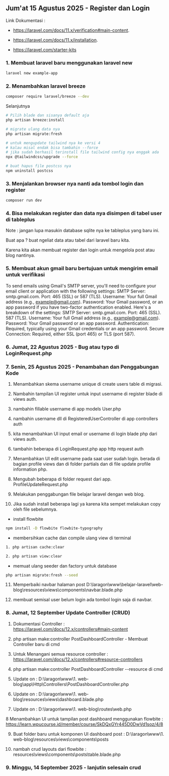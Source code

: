## Jum'at 15 Agustus 2025 - Register dan Login

Link Dokumentasi :

-   https://laravel.com/docs/11.x/verification#main-content.

-   https://laravel.com/docs/11.x/installation.

-   https://laravel.com/starter-kits

### 1. Membuat laravel baru menggunakan laravel new

```bash
laravel new example-app
```

### 2. Menambahkan laravel breeze

```bash
composer require laravel/breeze --dev
```

Selanjutnya

```bash
# Pilih blade dan sisanya default aja
php artisan breeze:install
```

```bash
# migrate ulang data nya
php artisan migrate:fresh
```

```bash
# untuk mengupdate tailwind nya ke versi 4
# kalau misal endak bisa tambahin --force
# jika sudah berhasil terinstall file tailwind config nya enggak ada
npx @tailwindcss/upgrade --force
```

```bash
# buat hapus file postcss nya
npm uninstall postcss
```

### 3. Menjalankan browser nya nanti ada tombol login dan register

```bash
composer run dev
```

### 4. Bisa melakukan register dan data nya disimpen di tabel user di tableplus

Note : jangan lupa masukin database sqlite nya ke tableplus yang baru ini.

Buat apa ? buat ngeliat data atau tabel dari laravel baru kita.

Karena kita akan membuat register dan login untuk mengelola post atau blog nantinya.

### 5. Membuat akun gmail baru bertujuan untuk mengirim email untuk verifikasi

To send emails using Gmail's SMTP server, you'll need to configure your email client or application with the following settings: SMTP Server: smtp.gmail.com. Port: 465 (SSL) or 587 (TLS). Username: Your full Gmail address (e.g., example@gmail.com). Password: Your Gmail password, or an app password if you have two-factor authentication enabled.
Here's a breakdown of the settings:
SMTP Server: smtp.gmail.com.
Port:
465 (SSL).
587 (TLS).
Username: Your full Gmail address (e.g., example@gmail.com).
Password: Your Gmail password or an app password.
Authentication: Required, typically using your Gmail credentials or an app password.
Secure Connection: Required, either SSL (port 465) or TLS (port 587).

### 6. Jumat, 22 Agustus 2025 - Bug atau typo di LoginRequest.php

### 7. Senin, 25 Agustus 2025 - Penambahan dan Penggabungan Kode

1. Menambahkan skema username unique di create users table di migrasi.

2. Nambahin tampilan UI register untuk input username di register blade di views auth.

3. nambahin fillable username di app models User.php

4. nambahin username dll di RegisteredUserController di app controllers auth

5. kita menambahkan UI input email or username di login blade php dari views auth.

6. tambahin beberapa di LoginRequest.php app http request auth

7. Menambahkan UI edit username pada saat user sudah login. berada di bagian profile views dan di folder partials dan di file update profile information php.

8. Mengubah beberapa di folder request dari app. ProfileUpdateRequest.php

9. Melakukan penggabungan file belajar laravel dengan web blog.

10. Jika sudah install beberapa lagi ya karena kita sempet melakukan copy oleh file sebelumnya.

-   install flowbite

```bash
npm install -D flowbite flowbite-typography
```

-   membersihkan cache dan compile ulang view di terminal

```bash
1. php artisan cache:clear

2. php artisan view:clear
```

-   memuat ulang seeder dan factory untuk database

```bash
php artisan migrate:fresh --seed
```

11. Memperbaiki navbar halaman post D:\laragon\www\belajar-laravel\web-blog\resources\views\components\navbar.blade.php

12. membuat semisal user belum login ada tombol login saja di navbar.

### 8. Jumat, 12 September Update Controller (CRUD)

1. Dokumentasi Controller : https://laravel.com/docs/12.x/controllers#main-content

2. php artisan make:controller PostDashboardController - Membuat Controller baru di cmd

3. Untuk Menangani semua resource controller : https://laravel.com/docs/12.x/controllers#resource-controllers

4. php artisan make:controller PostDashboardController --resource di cmd

5. Update on : D:\laragon\www\1. web-blog\app\Http\Controllers\PostDashboardController.php

6. Update on : D:\laragon\www\1. web-blog\resources\views\dashboard.blade.php

7. Update on : D:\laragon\www\1. web-blog\routes\web.php

8 Menambahkan UI untuk tampilan post dashboard menggunakan flowbite : https://learn.wpucourse.id/member/course/SkDQxGYr445D0DwVd1soz/4/8

9. Buat folder baru untuk komponen UI dashboard post : D:\laragon\www\1. web-blog\resources\views\components\posts

10. nambah crud layouts dari flowbite : resources\views\components\posts\table.blade.php

### 9. Minggu, 14 September 2025 - lanjutin selesain crud
